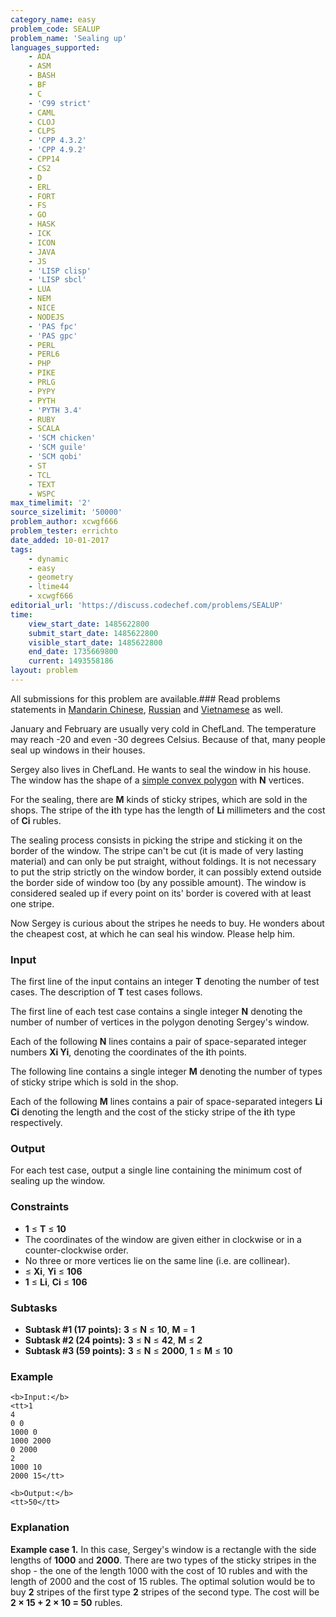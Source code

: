 ```yaml
---
category_name: easy
problem_code: SEALUP
problem_name: 'Sealing up'
languages_supported:
    - ADA
    - ASM
    - BASH
    - BF
    - C
    - 'C99 strict'
    - CAML
    - CLOJ
    - CLPS
    - 'CPP 4.3.2'
    - 'CPP 4.9.2'
    - CPP14
    - CS2
    - D
    - ERL
    - FORT
    - FS
    - GO
    - HASK
    - ICK
    - ICON
    - JAVA
    - JS
    - 'LISP clisp'
    - 'LISP sbcl'
    - LUA
    - NEM
    - NICE
    - NODEJS
    - 'PAS fpc'
    - 'PAS gpc'
    - PERL
    - PERL6
    - PHP
    - PIKE
    - PRLG
    - PYPY
    - PYTH
    - 'PYTH 3.4'
    - RUBY
    - SCALA
    - 'SCM chicken'
    - 'SCM guile'
    - 'SCM qobi'
    - ST
    - TCL
    - TEXT
    - WSPC
max_timelimit: '2'
source_sizelimit: '50000'
problem_author: xcwgf666
problem_tester: errichto
date_added: 10-01-2017
tags:
    - dynamic
    - easy
    - geometry
    - ltime44
    - xcwgf666
editorial_url: 'https://discuss.codechef.com/problems/SEALUP'
time:
    view_start_date: 1485622800
    submit_start_date: 1485622800
    visible_start_date: 1485622800
    end_date: 1735669800
    current: 1493558186
layout: problem
---
```

All submissions for this problem are available.###  Read problems statements in [Mandarin Chinese](http://www.codechef.com/download/translated/LTIME44/mandarin/SEALUP.pdf), [Russian](http://www.codechef.com/download/translated/LTIME44/russian/SEALUP.pdf) and [Vietnamese](http://www.codechef.com/download/translated/LTIME44/vietnamese/SEALUP.pdf) as well.

January and February are usually very cold in ChefLand. The temperature may reach -20 and even -30 degrees Celsius. Because of that, many people seal up windows in their houses.

Sergey also lives in ChefLand. He wants to seal the window in his house. The window has the shape of a [simple convex polygon](https://en.wikipedia.org/wiki/Convex_polygon) with **N** vertices.

For the sealing, there are **M** kinds of sticky stripes, which are sold in the shops. The stripe of the **i**th type has the length of **Li** millimeters and the cost of **Ci** rubles.

The sealing process consists in picking the stripe and sticking it on the border of the window. The stripe can't be cut (it is made of very lasting material) and can only be put straight, without foldings. It is not necessary to put the strip strictly on the window border, it can possibly extend outside the border side of window too (by any possible amount). The window is considered sealed up if every point on its' border is covered with at least one stripe.

Now Sergey is curious about the stripes he needs to buy. He wonders about the cheapest cost, at which he can seal his window. Please help him.

### Input

The first line of the input contains an integer **T** denoting the number of test cases. The description of **T** test cases follows.

The first line of each test case contains a single integer **N** denoting the number of number of vertices in the polygon denoting Sergey's window.

Each of the following **N** lines contains a pair of space-separated integer numbers **Xi Yi**, denoting the coordinates of the **i**th points.

The following line contains a single integer **M** denoting the number of types of sticky stripe which is sold in the shop.

Each of the following **M** lines contains a pair of space-separated integers **Li Ci** denoting the length and the cost of the sticky stripe of the **i**th type respectively.

### Output

For each test case, output a single line containing the minimum cost of sealing up the window.

### Constraints

- **1** ≤ **T** ≤ **10**
- The coordinates of the window are given either in clockwise or in a counter-clockwise order.
- No three or more vertices lie on the same line (i.e. are collinear).
- ≤ **Xi**, **Yi** ≤ **106**
- **1** ≤ **Li**, **Ci** ≤ **106**

### Subtasks

- **Subtask #1 (17 points):** **3** ≤ **N** ≤ **10**, **M** = **1**
- **Subtask #2 (24 points):** **3** ≤ **N** ≤ **42**, **M** ≤ **2**
- **Subtask #3 (59 points):** **3** ≤ **N** ≤ **2000**, **1** ≤ **M** ≤ **10**

### Example

```
<b>Input:</b>
<tt>1
4
0 0
1000 0
1000 2000
0 2000
2
1000 10
2000 15</tt>

<b>Output:</b>
<tt>50</tt>

```
### Explanation

**Example case 1.** In this case, Sergey's window is a rectangle with the side lengths of **1000** and **2000**. There are two types of the sticky stripes in the shop - the one of the length 1000 with the cost of 10 rubles and with the length of 2000 and the cost of 15 rubles. The optimal solution would be to buy **2** stripes of the first type **2** stripes of the second type. The cost will be **2 × 15 + 2 × 10 = 50** rubles.